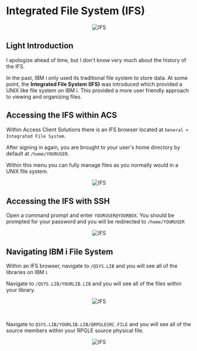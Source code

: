 # Integrated File System (IFS)


<figure align="center">
	<img src="./additional/misc/_assets/ifs-01.PNG" alt="IFS" />
</figure>


## Light Introduction 

I apologize ahead of time, but I don't know very much about the history of the IFS.


In the past, IBM i only used its traditional file system to store data.
At some point, the **Integrated File System (IFS)** was introduced which provided a UNIX like file system on IBM i.
This provided a more user friendly approach to viewing and organizing files.


## Accessing the IFS within ACS

Within Access Client Solutions there is an IFS browser located at ```General > Integrated File System```.


After signing in again, you are brought to your user's home directory by default at ```/home/YOURUSER```. 


Within this menu you can fully manage files as you normally would in a UNIX file system.

<figure align="center">
	<img src="./additional/misc/_assets/ifs-02.PNG" alt="IFS" />
</figure>


## Accessing the IFS with SSH

Open a command prompt and enter ```YOURUSER@YOURBOX```.
You should be prompted for your password and you will be redirected to ```/home/YOURUSER```

<figure align="center">
	<img src="./additional/misc/_assets/ifs-04.PNG" alt="IFS" />
</figure>


## Navigating IBM i File System

Within an IFS browser, navigate to ```/QSYS.LIB``` and you will see all of the libraries on IBM i.


Navigate to ```/QSYS.LIB/YOURLIB.LIB``` and you will see all of the files within your library.

<figure align="center">
	<img src="./additional/misc/_assets/ifs-05.PNG" alt="IFS" />
</figure>

<br>

Navigate to ```QSYS.LIB/YOURLIB.LIB/QRPGLESRC.FILE``` and you will see all of the source members within your RPGLE source physical file.

<figure align="center">
	<img src="./additional/misc/_assets/ifs-06.PNG" alt="IFS" />
</figure>
